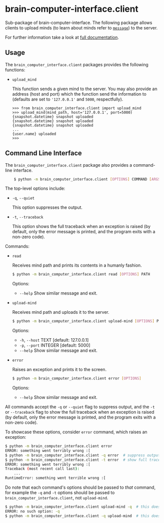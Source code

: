 # brain-computer-interface.client

Sub-package of brain-computer-interface.
The following package allows clients to upload minds (to learn about minds refer to [`message`](/brain_computer_interface/message/README.md)) to the server.

For further information take a look at [full documentation](https://the-unbearable-ease-of-programming.readthedocs.io/en/latest/client.html).

## Usage

The `brain_computer_interface.client` packages provides the following functions:

- `upload_mind`

    This function sends a given mind to the server.
    You may also provide an address (host and port) which the function send the information to (defaults are set to ``'127.0.0.1'`` and ``5000``, respectfully). 

    ```pycon
    >>> from brain_computer_interface.client import upload_mind
    >>> upload_mind(mind_path, host='127.0.0.1', port=5000)
    {snapshot.datetime} snapshot uploaded
    {snapshot.datetime} snapshot uploaded
    {snapshot.datetime} snapshot uploaded
    ...
    {user.name} uploaded
    >>>
    ```

## Command Line Interface

The `brain_computer_interface.client` package also provides a command-line interface.
```sh
    $ python -m brain_computer_interface.client [OPTIONS] COMMAND [ARGS]
```

The top-level options include:

- ``-q``, ``--quiet``

    This option suppresses the output.

- ``-t``, ``--traceback``

    This option shows the full traceback when an exception is raised (by
    default, only the error message is printed, and the program exits with a
    non-zero code).

Commands:

- `read`

    Receives mind path and prints its contents in a humanly fashion.

    ```sh
    $ python -m brain_computer_interface.client read [OPTIONS] PATH
    ```

    Options:
    - ``--help``                  Show similar message and exit.

- `upload-mind`

    Receives mind path and uploads it to the server.

    ```sh
    $ python -m brain_computer_interface.client upload-mind [OPTIONS] PATH
    ```

    Options:
    - ``-h``, ``--host`` TEXT     [default: 127.0.0.1]
    - ``-p``, ``--port`` INTEGER  [default: 5000]
    - ``--help``                  Show similar message and exit.

- `error`

    Raises an exception and prints it to the screen.

    ```sh
    $ python -m brain_computer_interface.client error [OPTIONS]
    ```

    Options:
    - ``--help``                  Show similar message and exit.

All commands accept the `-q` or `--quiet` flag to suppress output, and the `-t`
or `--traceback` flag to show the full traceback when an exception is raised
(by default, only the error message is printed, and the program exits with a
non-zero code).

To showcase these options, consider `error` command, which raises an exception:

```sh
$ python -m brain_computer_interface.client error
ERROR: something went terribly wrong :[
$ python -m brain_computer_interface.client -q error  # suppress output
$ python -m brain_computer_interface.client -t error  # show full traceback
ERROR: something went terribly wrong :[
Traceback (most recent call last):
    ...
RuntimeError: something went terrible wrong :[
```

Do note that each command's options should be passed to *that* command, for example the `-q` and `-t` options should be passed to `brain_computer_interface.client`, not `upload-mind`.

```sh
$ python -m brain_computer_interface.client upload-mind -q  # this doesn't work
ERROR: no such option: -q
$ python -m brain_computer_interface.client -q upload-mind  # this does work
```
